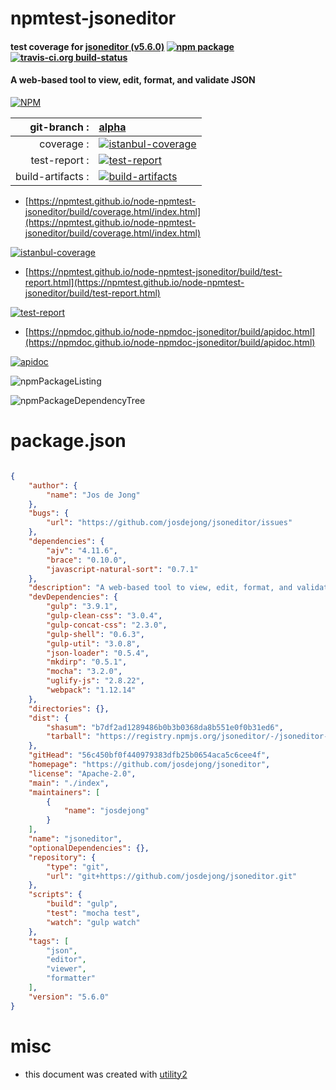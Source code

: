 # npmtest-jsoneditor

#### test coverage for  [jsoneditor (v5.6.0)](https://github.com/josdejong/jsoneditor)  [![npm package](https://img.shields.io/npm/v/npmtest-jsoneditor.svg?style=flat-square)](https://www.npmjs.org/package/npmtest-jsoneditor) [![travis-ci.org build-status](https://api.travis-ci.org/npmtest/node-npmtest-jsoneditor.svg)](https://travis-ci.org/npmtest/node-npmtest-jsoneditor)

#### A web-based tool to view, edit, format, and validate JSON

[![NPM](https://nodei.co/npm/jsoneditor.png?downloads=true&downloadRank=true&stars=true)](https://www.npmjs.com/package/jsoneditor)

| git-branch : | [alpha](https://github.com/npmtest/node-npmtest-jsoneditor/tree/alpha)|
|--:|:--|
| coverage : | [![istanbul-coverage](https://npmtest.github.io/node-npmtest-jsoneditor/build/coverage.badge.svg)](https://npmtest.github.io/node-npmtest-jsoneditor/build/coverage.html/index.html)|
| test-report : | [![test-report](https://npmtest.github.io/node-npmtest-jsoneditor/build/test-report.badge.svg)](https://npmtest.github.io/node-npmtest-jsoneditor/build/test-report.html)|
| build-artifacts : | [![build-artifacts](https://npmtest.github.io/node-npmtest-jsoneditor/glyphicons_144_folder_open.png)](https://github.com/npmtest/node-npmtest-jsoneditor/tree/gh-pages/build)|

- [https://npmtest.github.io/node-npmtest-jsoneditor/build/coverage.html/index.html](https://npmtest.github.io/node-npmtest-jsoneditor/build/coverage.html/index.html)

[![istanbul-coverage](https://npmtest.github.io/node-npmtest-jsoneditor/build/screenCapture.buildCi.browser.%252Ftmp%252Fbuild%252Fcoverage.lib.html.png)](https://npmtest.github.io/node-npmtest-jsoneditor/build/coverage.html/index.html)

- [https://npmtest.github.io/node-npmtest-jsoneditor/build/test-report.html](https://npmtest.github.io/node-npmtest-jsoneditor/build/test-report.html)

[![test-report](https://npmtest.github.io/node-npmtest-jsoneditor/build/screenCapture.buildCi.browser.%252Ftmp%252Fbuild%252Ftest-report.html.png)](https://npmtest.github.io/node-npmtest-jsoneditor/build/test-report.html)

- [https://npmdoc.github.io/node-npmdoc-jsoneditor/build/apidoc.html](https://npmdoc.github.io/node-npmdoc-jsoneditor/build/apidoc.html)

[![apidoc](https://npmdoc.github.io/node-npmdoc-jsoneditor/build/screenCapture.buildCi.browser.%252Ftmp%252Fbuild%252Fapidoc.html.png)](https://npmdoc.github.io/node-npmdoc-jsoneditor/build/apidoc.html)

![npmPackageListing](https://npmtest.github.io/node-npmtest-jsoneditor/build/screenCapture.npmPackageListing.svg)

![npmPackageDependencyTree](https://npmtest.github.io/node-npmtest-jsoneditor/build/screenCapture.npmPackageDependencyTree.svg)



# package.json

```json

{
    "author": {
        "name": "Jos de Jong"
    },
    "bugs": {
        "url": "https://github.com/josdejong/jsoneditor/issues"
    },
    "dependencies": {
        "ajv": "4.11.6",
        "brace": "0.10.0",
        "javascript-natural-sort": "0.7.1"
    },
    "description": "A web-based tool to view, edit, format, and validate JSON",
    "devDependencies": {
        "gulp": "3.9.1",
        "gulp-clean-css": "3.0.4",
        "gulp-concat-css": "2.3.0",
        "gulp-shell": "0.6.3",
        "gulp-util": "3.0.8",
        "json-loader": "0.5.4",
        "mkdirp": "0.5.1",
        "mocha": "3.2.0",
        "uglify-js": "2.8.22",
        "webpack": "1.12.14"
    },
    "directories": {},
    "dist": {
        "shasum": "b7df2ad1289486b0b3b0368da8b551e0f0b31ed6",
        "tarball": "https://registry.npmjs.org/jsoneditor/-/jsoneditor-5.6.0.tgz"
    },
    "gitHead": "56c450bf0f440979383dfb25b0654aca5c6cee4f",
    "homepage": "https://github.com/josdejong/jsoneditor",
    "license": "Apache-2.0",
    "main": "./index",
    "maintainers": [
        {
            "name": "josdejong"
        }
    ],
    "name": "jsoneditor",
    "optionalDependencies": {},
    "repository": {
        "type": "git",
        "url": "git+https://github.com/josdejong/jsoneditor.git"
    },
    "scripts": {
        "build": "gulp",
        "test": "mocha test",
        "watch": "gulp watch"
    },
    "tags": [
        "json",
        "editor",
        "viewer",
        "formatter"
    ],
    "version": "5.6.0"
}
```



# misc
- this document was created with [utility2](https://github.com/kaizhu256/node-utility2)
